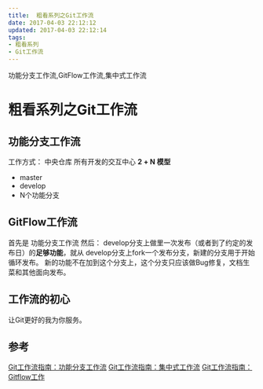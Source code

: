 ```yaml
---
title:  粗看系列之Git工作流
date: 2017-04-03 22:12:12
updated: 2017-04-03 22:12:14
tags: 
- 粗看系列
- Git工作流
---
```


功能分支工作流,GitFlow工作流,集中式工作流
<!--more-->
# 粗看系列之Git工作流

## 功能分支工作流
工作方式：
中央仓库 所有开发的交互中心
**2 + N 模型**
- master
- develop
- N个功能分支

## GitFlow工作流
首先是 功能分支工作流
然后：
develop分支上做里一次发布（或者到了约定的发布日）的**足够功能**，就从
develop分支上fork一个发布分支，新建的分支用于开始循环发布。
新的功能不在加到这个分支上，这个分支只应该做Bug修复，文档生菜和其他面向发布。

## 工作流的初心
让Git更好的我为你服务。

## 参考
[Git工作流指南：功能分支工作流](http://blog.jobbole.com/76857/)
[Git工作流指南：集中式工作流](http://blog.jobbole.com/76847/)
[Git工作流指南：Gitflow工作](http://blog.jobbole.com/76867/)